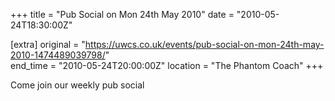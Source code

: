 +++
title = "Pub Social on Mon 24th May 2010"
date = "2010-05-24T18:30:00Z"

[extra]
original = "https://uwcs.co.uk/events/pub-social-on-mon-24th-may-2010-1474489039798/"    
end_time = "2010-05-24T20:00:00Z"
location = "The Phantom Coach"
+++

Come join our weekly pub social

